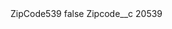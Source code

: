 <?xml version="1.0" encoding="UTF-8"?>
<CustomMetadata xmlns="http://soap.sforce.com/2006/04/metadata" xmlns:xsi="http://www.w3.org/2001/XMLSchema-instance" xmlns:xsd="http://www.w3.org/2001/XMLSchema">
    <label>ZipCode539</label>
    <protected>false</protected>
    <values>
        <field>Zipcode__c</field>
        <value xsi:type="xsd:string">20539</value>
    </values>
</CustomMetadata>

